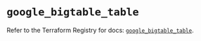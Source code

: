 # `google_bigtable_table`

Refer to the Terraform Registry for docs: [`google_bigtable_table`](https://registry.terraform.io/providers/hashicorp/google/6.23.0/docs/resources/bigtable_table).
